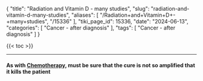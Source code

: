 {
    "title": "Radiation and Vitamin D - many studies",
    "slug": "radiation-and-vitamin-d-many-studies",
    "aliases": [
        "/Radiation+and+Vitamin+D+-+many+studies",
        "/15336"
    ],
    "tiki_page_id": 15336,
    "date": "2024-06-13",
    "categories": [
        "Cancer - after diagnosis"
    ],
    "tags": [
        "Cancer - after diagnosis"
    ]
}


{{< toc >}}

---

#### As with [Chemotherapy](/posts/chemotherapy-and-vitamin-d-many-studies), must be sure that the cure is not so amplified that it kills the patient